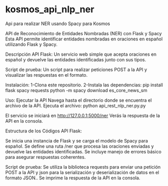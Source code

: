 # kosmos_api_nlp_ner
Api para realizar NER usando Spacy para Kosmos

API de Reconocimiento de Entidades Nombradas (NER) con Flask y Spacy
Esta API permite identificar entidades nombradas en oraciones en español utilizando Flask y Spacy.

Descripción
API Flask: Un servicio web simple que acepta oraciones en español y devuelve las entidades identificadas junto con sus tipos.

Script de prueba: Un script para realizar peticiones POST a la API y visualizar las respuestas en el formato.

Instalación:
1-Clona este repositorio.
2-Instala las dependencias: pip install flask spacy requests python -m spacy download es_core_news_sm

Uso:
Ejecutar la API
Navega hasta el directorio donde se encuentra el archivo de la API.
Ejecuta el archivo:
python api_rest_nlp_ner.py.py

El servicio se iniciará en http://127.0.0.1:5000/ner
Verás la respuesta de la API en la consola.

Estructura de los Códigos
API Flask:

Se inicia una instancia de Flask y se carga el modelo de Spacy para español.
Se define una ruta /ner que procesa las oraciones enviadas y devuelve las entidades identificadas.
Se incluye manejo de errores básico para asegurar respuestas coherentes.

Script de prueba:
Se utiliza la biblioteca requests para enviar una petición POST a la API y json para la serialización y deserialización de datos en el formato JSON..
Se imprime la respuesta de la API en la consola.
